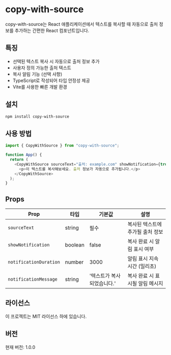 # copy-with-source

copy-with-source는 React 애플리케이션에서 텍스트를 복사할 때 자동으로 출처 정보를 추가하는 간편한 React 컴포넌트입니다.

## 특징

- 선택된 텍스트 복사 시 자동으로 출처 정보 추가
- 사용자 정의 가능한 출처 텍스트
- 복사 알림 기능 (선택 사항)
- TypeScript로 작성되어 타입 안정성 제공
- Vite를 사용한 빠른 개발 환경

## 설치

```bash
npm install copy-with-source
```

## 사용 방법

```javascript
import { CopyWithSource } from "copy-with-source";

function App() {
  return (
    <CopyWithSource sourceText="출처: example.com" showNotification={true}>
      <p>이 텍스트를 복사해보세요. 출처 정보가 자동으로 추가됩니다.</p>
    </CopyWithSource>
  );
}
```

## Props

| Prop                   | 타입    | 기본값                     | 설명                             |
| ---------------------- | ------- | -------------------------- | -------------------------------- |
| `sourceText`           | string  | 필수                       | 복사된 텍스트에 추가될 출처 정보 |
| `showNotification`     | boolean | false                      | 복사 완료 시 알림 표시 여부      |
| `notificationDuration` | number  | 3000                       | 알림 표시 지속 시간 (밀리초)     |
| `notificationMessage`  | string  | '텍스트가 복사되었습니다.' | 복사 완료 시 표시될 알림 메시지  |

## 라이선스

이 프로젝트는 MIT 라이선스 하에 있습니다.

## 버전

현재 버전: 1.0.0
